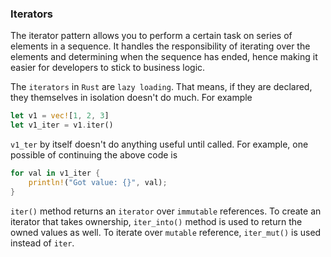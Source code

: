 ### Iterators
The iterator pattern allows you to perform a certain task on series of elements in a sequence. It handles the 
responsibility of iterating over the elements and determining when the sequence has ended, hence making it
easier for developers to stick to business logic.

The `iterators` in `Rust` are `lazy loading`. That means, if they are declared, they themselves in isolation 
doesn't do much. For example
```rust
let v1 = vec![1, 2, 3]
let v1_iter = v1.iter()
```
`v1_ter` by itself doesn't do anything useful until called. For example, one possible of continuing the above
code is
```rust
for val in v1_iter {
    println!("Got value: {}", val);
}
```
`iter()` method returns an `iterator` over `immutable` references. To create an iterator that takes ownership,
`iter_into()` method is used to return the owned values as well. To iterate over `mutable` reference, `iter_mut()`
is used instead of `iter`.